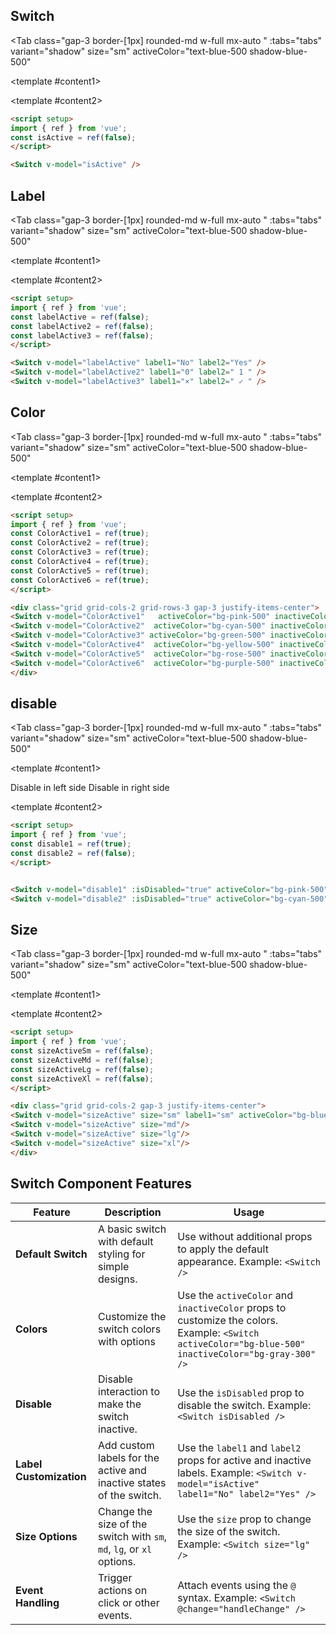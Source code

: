 <script setup>
import { ref } from 'vue';
const isActive = ref(true);
const labelActive = ref(false);
const labelActive2 = ref(false);
const labelActive3 = ref(false);
const ColorActive1 = ref(true);
const ColorActive2 = ref(true);
const ColorActive3 = ref(true);
const ColorActive4 = ref(true);
const ColorActive5 = ref(true);
const ColorActive6 = ref(true);
const disable1 = ref(true);
const disable2 = ref(false);
const insideActive = ref(false);




const tabs = [
  { label: 'UI', value: 1, content: '' },
  { label: 'Props', value: 2, content: ''}

];
</script>


## Switch

<Tab 
   class="gap-3 border-[1px]  rounded-md w-full mx-auto "
    :tabs="tabs" 
    variant="shadow"
    size="sm"
    activeColor="text-blue-500 shadow-blue-500"
  >
<template #content1>

<div class="  p-6 rounded-lg   flex justify-center items-center ">
<Switch v-model="isActive" />
</div>
</template>


  <template #content2>

  ```md
<script setup>
import { ref } from 'vue';
const isActive = ref(false);
</script>

<Switch v-model="isActive" />

```
  </template>


</Tab>



## Label



<Tab 
   class="gap-3 border-[1px]  rounded-md w-full mx-auto "
    :tabs="tabs" 
    variant="shadow"
    size="sm"
    activeColor="text-blue-500 shadow-blue-500"
  >
<template #content1>

<div class="  p-6 rounded-lg   flex justify-center items-center flex-col gap-4 ">
<Switch v-model="labelActive" label1="No" label2="Yes"  />
<Switch v-model="labelActive2" label1="0" label2=" 1 " />
<Switch v-model="labelActive3" label1="×" label2=" ✓ " />

</div>
</template>


  <template #content2>

  ```md
<script setup>
import { ref } from 'vue';
const labelActive = ref(false);
const labelActive2 = ref(false);
const labelActive3 = ref(false);
</script>

<Switch v-model="labelActive" label1="No" label2="Yes" />
<Switch v-model="labelActive2" label1="0" label2=" 1 " />
<Switch v-model="labelActive3" label1="×" label2=" ✓ " />


```
  </template>

</Tab>






## Color




<Tab 
   class="gap-3 border-[1px]  rounded-md w-full mx-auto "
    :tabs="tabs" 
    variant="shadow"
    size="sm"
    activeColor="text-blue-500 shadow-blue-500"
  >
<template #content1>

<div class="grid grid-cols-2 grid-rows-3 gap-3 justify-items-center">
<Switch v-model="ColorActive2"  activeColor="bg-cyan-500" inactiveColor="bg-cyan-950" />
<Switch v-model="ColorActive1"   activeColor="bg-pink-500" inactiveColor="bg-pink-950"/>
<Switch v-model="ColorActive3" activeColor="bg-green-500" inactiveColor="bg-green-950" />
<Switch v-model="ColorActive4"  activeColor="bg-yellow-500" inactiveColor="bg-yellow-950"/>
<Switch v-model="ColorActive5"  activeColor="bg-rose-500" inactiveColor="bg-rose-950"/>
<Switch v-model="ColorActive6"  activeColor="bg-purple-500" inactiveColor="bg-purple-950" />

</div>
</template>


  <template #content2>

  ```md
<script setup>
import { ref } from 'vue';
const ColorActive1 = ref(true);
const ColorActive2 = ref(true);
const ColorActive3 = ref(true);
const ColorActive4 = ref(true);
const ColorActive5 = ref(true);
const ColorActive6 = ref(true);
</script>

<div class="grid grid-cols-2 grid-rows-3 gap-3 justify-items-center">
<Switch v-model="ColorActive1"   activeColor="bg-pink-500" inactiveColor="bg-pink-950"/>
<Switch v-model="ColorActive2"  activeColor="bg-cyan-500" inactiveColor="bg-cyan-950" />
<Switch v-model="ColorActive3" activeColor="bg-green-500" inactiveColor="bg-green-950" />
<Switch v-model="ColorActive4"  activeColor="bg-yellow-500" inactiveColor="bg-yellow-950"/>
<Switch v-model="ColorActive5"  activeColor="bg-rose-500" inactiveColor="bg-rose-950"/>
<Switch v-model="ColorActive6"  activeColor="bg-purple-500" inactiveColor="bg-purple-950" />
</div>
```
  </template>

</Tab>






## disable

<Tab 
   class="gap-3 border-[1px]  rounded-md w-full mx-auto "
    :tabs="tabs" 
    variant="shadow"
    size="sm"
    activeColor="text-blue-500 shadow-blue-500"
  >
<template #content1>

<div class="grid grid-cols-2 gap-3 justify-items-center">
<h7 class="text-xs">Disable in left side</h7>
<h7 class="text-xs">Disable in right side</h7>
<Switch v-model="disable1" :isDisabled="true" activeColor="bg-cyan-500" inactiveColor="bg-cyan-950"/>
<Switch v-model="disable2" :isDisabled="true" activeColor="bg-pink-500" inactiveColor="bg-pink-950"/>
</div>
</template>

  <template #content2>

  ```md
<script setup>
import { ref } from 'vue';
const disable1 = ref(true);
const disable2 = ref(false);
</script>


<Switch v-model="disable1" :isDisabled="true" activeColor="bg-pink-500" inactiveColor="bg-pink-950"/>
<Switch v-model="disable2" :isDisabled="true" activeColor="bg-cyan-500" inactiveColor="bg-cyan-950"/>

```
</template>
</Tab>


## Size

<Tab 
   class="gap-3 border-[1px]  rounded-md w-full mx-auto "
    :tabs="tabs" 
    variant="shadow"
    size="sm"
    activeColor="text-blue-500 shadow-blue-500"
  >
<template #content1>

<div class="flex flex-row gap-14 items-center justify-center">
<Switch v-model="isActive" size="sm" label2="sm" />
<Switch v-model="isActive" size="md" label2="md" />
<Switch v-model="isActive" size="lg" label2="lg" />
<Switch v-model="isActive" size="xl" label2="xl"/>
</div>
</template>

  <template #content2>

  ```md
<script setup>
import { ref } from 'vue';
const sizeActiveSm = ref(false);
const sizeActiveMd = ref(false);
const sizeActiveLg = ref(false);
const sizeActiveXl = ref(false);
</script>

<div class="grid grid-cols-2 gap-3 justify-items-center">
<Switch v-model="sizeActive" size="sm" label1="sm" activeColor="bg-blue-500" inactiveColor="bg-gray-300"/>
<Switch v-model="sizeActive" size="md"/>
<Switch v-model="sizeActive" size="lg"/>
<Switch v-model="sizeActive" size="xl"/>
</div>
```
</template>
</Tab>



## Switch Component Features

| **Feature**           | **Description**                                                                                     | **Usage**                                                                                     |
|-----------------------|-----------------------------------------------------------------------------------------------------|-----------------------------------------------------------------------------------------------|
| **Default Switch**     | A basic switch with default styling for simple designs.                                              | Use without additional props to apply the default appearance. Example: `<Switch />`            |
| **Colors**      | Customize the switch colors with options  | Use the `activeColor` and `inactiveColor` props to customize the colors. Example: `<Switch activeColor="bg-blue-500" inactiveColor="bg-gray-300" />` |
| **Disable**            | Disable interaction to make the switch inactive.                                                     | Use the `isDisabled` prop to disable the switch. Example: `<Switch isDisabled />`       |
| **Label Customization**| Add custom labels for the active and inactive states of the switch.                                  | Use the `label1` and `label2` props for active and inactive labels. Example: `<Switch v-model="isActive" label1="No" label2="Yes" />` |
| **Size Options**       | Change the size of the switch with `sm`, `md`, `lg`, or `xl` options.                                | Use the `size` prop to change the size of the switch. Example: `<Switch size="lg" />`           |
| **Event Handling**     | Trigger actions on click or other events.                                                           | Attach events using the `@` syntax. Example: `<Switch @change="handleChange" />`               |
